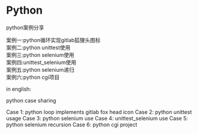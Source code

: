 # Python
python案例分享

案例一:python循环实现gitlab狐狸头图标<br>
案例二:python unittest使用<br>
案例三:python selenium使用<br>
案例四:unittest_selenium使用<br>
案例五:python selenium递归<br>
案例六:python cgi项目<br>

in english:

python case sharing

Case 1: python loop implements gitlab fox head icon
Case 2: python unittest usage
Case 3: python selenium use
Case 4: unittest_selenium use
Case 5: python selenium recursion
Case 6: python cgi project


